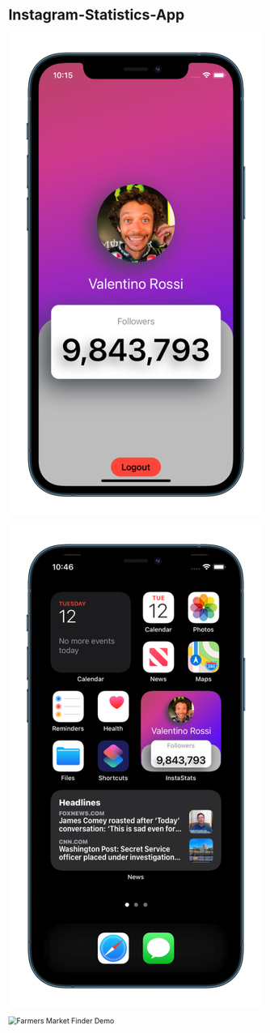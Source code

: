 # Instagram-Statistics-App

![Image](/InstaStats.v.10.png)

![Image](/InstaStatsWidget.v.1.0.png)

![Farmers Market Finder Demo](InstaStats.v.10.gif)
